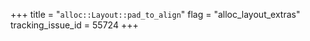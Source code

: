 +++
title = "`alloc::Layout::pad_to_align`"
flag = "alloc_layout_extras"
tracking_issue_id = 55724
+++
